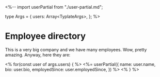 <%--
  import userPartial from "./user-partial.md";

  type Args = {
    users: Array<TyplateArgs<typeof userPartial>>,
  };
%>

# Employee directory

This is a very big company and we have many employees. Wow, pretty amazing.
Anyway, here they are:

<% for(const user of args.users) { %>
  <%= userPartial({
    name: user.name,
    bio: user.bio,
    employedSince: user.employedSince,
  }) %>
<% } %>
